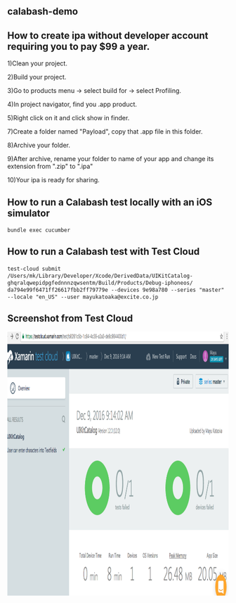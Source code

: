 ## calabash-demo

## How to create ipa without developer account requiring you to pay $99 a year.

1)Clean your project.

2)Build your project.

3)Go to products menu -> select build for -> select Profiling.

4)In project navigator, find you .app product.

5)Right click on it and click show in finder.

7)Create a folder named "Payload", copy that .app file in this folder.

8)Archive your folder.

9)After archive, rename your folder to name of your app and change its extension from ".zip" to ".ipa"

10)Your ipa is ready for sharing.

## How to run a Calabash test locally with an iOS simulator
    bundle exec cucumber
## How to run a Calabash test with Test Cloud
    test-cloud submit /Users/mk/Library/Developer/Xcode/DerivedData/UIKitCatalog-ghqralqwepidpgfednnnzqwsentm/Build/Products/Debug-iphoneos/ da794e99f6471ff26617fbb2ff79779e --devices 9e98a780 --series "master" --locale "en_US" --user mayukatoaka@excite.co.jp

## Screenshot from Test Cloud
<img src="assets/calabash.png" width="600" height="600">

